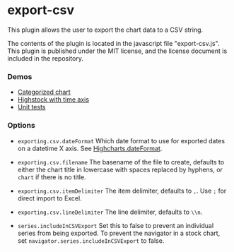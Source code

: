 export-csv
==========
This plugin allows the user to export the chart data to a CSV string.

The contents of the plugin is located in the javascript file "export-csv.js". 
This plugin is published under the MIT license, and the license document is included in the repository.

### Demos
* [Categorized chart](http://jsfiddle.net/highcharts/cqjvD/)
* [Highstock with time axis](http://jsfiddle.net/highcharts/2Jyn5/)
* [Unit tests](http://jsfiddle.net/highcharts/pspdp2de/)

### Options
* `exporting.csv.dateFormat`
Which date format to use for exported dates on a datetime X axis. See [Highcharts.dateFormat](http://api.highcharts.com/highcharts#Highcharts.dateFormat\(\)).

* `exporting.csv.filename`
The basename of the file to create, defaults to either the chart title in lowercase with spaces replaced by hyphens, or `chart` if there is no title.

* `exporting.csv.itemDelimiter`
The item delimiter, defaults to `,`. Use `;` for direct import to Excel.

* `exporting.csv.lineDelimiter`
The line delimiter, defaults to `\\n`.

* `series.includeInCSVExport`
Set this to false to prevent an individual series from being exported. To prevent the navigator in a stock chart, set `navigator.series.includeInCSVExport` to false.
